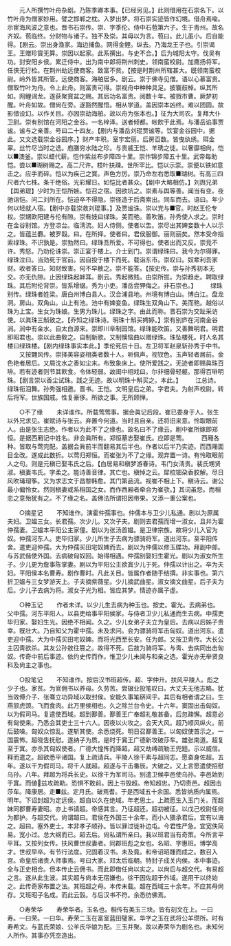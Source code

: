 <!-- { "loadSidebar": true } -->
　　元人所撰竹叶舟杂剧。乃陈季卿本事。【已经另见。】此则借用在石崇名下。以竹叶舟为僧家妙用。譬之邯郸之枕。入梦出梦。将石崇实迹皆作幻境。借舟焉喩。示宦海风波之意也。晋书石崇传。崇、字季伦。侍中石苞第六子。生于靑州。故名齐奴。苞临终。分财物与诸子。独不及崇。其母以为言。苞曰。此儿虽小。后自能得。【剧云。崇出身渔家。海边捕鱼。网得金鲤。纵去。乃海龙王子也。引崇谒王。王赠珍寳无算。崇因以起家。此系撰出。与史不合。】后为城阳太守。伐吴有功。封安阳乡侯。累迁侍中。出为南中郞将荆州刺史。领南蛮校尉。加鹰扬将军。任侠无行检。在荆州劫远使商客。致富不赀。【按是时荆州所辖甚大。旣领南蛮校尉。岭外皆其所管。远使商客。海舶居多。剧云。崇于佛寺见僧。语以心慕富贵。僧取竹叶为舟。令上此舟。则富贵可得。崇视舟中种种具足。披簔鼓棹。纵其所如。网鲤谒龙。遂获聚寳盆之赐。其后功名富贵。阅数十年。被戮市曹。厥梦初醒。叶舟如故。僧尙在旁。遂豁然醒悟。相从学道。盖因崇本凶终。难以团圆。故影借设幻。以作关目。亦因崇劫海舶。故以舟为张本也。】征为大司农。复拜大仆卫尉。崇有别馆在河阳之金谷。一名梓泽。送者倾都。帐飮于此焉。与潘岳谄事贾谧。谧与之亲善。号曰二十四友。【剧内与潘岳刘琨贾谧等。饮宴金谷园中。据此。又文选载崇金谷园序。】财产丰积。室宇宏丽。后房百数。皆曳纨绣。珥金翠。丝竹尽当时之选。庖膳穷水陆之珍。与贵戚王恺、羊琇之徒。以奢靡相尙。恺以■澳釜。崇以蜡代薪。恺作紫丝布步障四十里。崇作锦步障五十里。武帝每助恺。尝以■瑚树赐之。高二尺许。枝叶扶疎。世所罕比。恺以示崇。崇便以铁如意击之。应手而碎。恺以为疾己之寳。声色方厉。崇乃命左右悉取■瑚树。有高三四尺者六七株。条干绝俗。光彩耀日。如恺比者甚众。【剧中大略相仿。】刘舆兄弟【舆弟琨】少时为王恺所嫉。恺召之宿。因欲坑之。崇素与舆等善。闻当有变。夜驰诣恺。问二刘所在。恺迫卒不得隐。崇径造于后斋索出。同车而去。语曰。年少何以轻就人宿。【剧中亦载崇救刘琨事。】及贾谧诛。崇以党与■官。时赵王伦专权。崇甥欧阳建与伦有隙。崇有妓曰绿珠。美而艳。善吹笛。孙秀使人求之。崇时在金谷别馆。方登凉台。临淸流。妇人侍侧。使者以吿。崇尽出其婢妾数十人以示之。皆蕴兰麝。被罗縠。曰。在所择。使者曰。君侯服御。丽则丽矣。然本受命指索绿珠。不识孰是。崇勃然曰。绿珠吾所爱。不可得也。使者出而又反。崇竞不许。秀怒。乃劝伦诛崇。崇正宴于楼上。介士到门。崇谓绿珠曰。我今为尔得罪。绿珠泣曰。当効死于官前。因自投于楼下而死。载诣东市。崇叹曰。奴辈利吾家财。收者答曰。知财致害。何不早散之。崇不能答。【按史传。崇与孙秀初本无交。亦无仇隙。止因绿珠起衅耳。剧云。秀起微贱。由崇所拔。为崇趋走。聘取绿珠。其后附伦背崇。皆系增缀。秀为小吏。潘岳尝狎侮之。非石崇也。】 
　　绿珠别传。绿珠者姓梁。唐白州博白县人。汉合浦县地。州境有博白山。博白江。盘龙洞。房山。双角山。山上有池。池中有婢妾鱼。绿珠生双角山下。美而艳。越俗以珠为上宝。生女为珠娘。生男为珠儿。绿珠之字。由此而称。晋石崇为交趾采访使。以眞珠三斛致之。【乔知之绿珠诗。明珠十斛买娉婷。】崇有别庐在河南金谷涧。涧中有金水。自太白源来。崇即川阜制园馆。绿珠能吹笛。又善舞明君。明君即昭君也。崇以此曲敎之。自制新歌。又制懊恼曲以赠绿珠。珠坠楼死。时人名其楼曰绿珠楼。【剧内绿珠事实本此。】季伦死后十日。左卫将军赵泉斩孙秀于中书。 
　　又按翾风传。崇择美容姿相类者数十人。听佩声。视钗色。玉声轻者居前。金色艳者居后。又屑沈水之香如尘末。布致象床上。使所爱践之。无迹者即赐眞珠百琲。若有迹者则节其飮食。令体轻弱。故闺中相戏曰。尔非细骨轻躯。那得百琲明珠。【剧言崇以香尘试珠。践之无迹。故以明珠十斛买之。本此。】 
　　江总诗。绿珠衔泪舞。孙秀强相邀。晋书。王恺。文明皇后之弟。字君夫。为射声校尉。转后将军。世族国戚。性复豪侈。所欲之事。无所顾惮。 


　　○不了缘 
　　未详谁作。所载莺莺事。据会眞记后段。崔已委身于人。张生以外兄求见。崔赋诗与张云。弃置今何道。当时且自亲。还将旧来意。怜取眼前人。由是张生志绝。作者以为此不了之缘也。故名曰不了缘云。剧中崔所嫁即郑恒。是据西厢记中姓名。非会眞所有。郑恒墓志娶崔氏。应即是莺。 
　　西厢各种。皆取与莺完配。盖据会眞前半而翻易其后半也。作者以后半乃实迹。而西厢面目全改。遂成此数折。以莺归郑恒。而崔张为不了之缘。观弃置一诗。有怜取眼前人之句。则是元稹已娶韦氏之后。【白居易和稹梦游春诗。韦门女淸贵。裴氏甥贤淑。稹妻韦氏。字柔之。能诗善音律。其亡也。稹悼之云。犀梳钿朶香胶解。尽日风吹瑇瑁筝。又为求志文于昌黎韩愈。其门第品流。视崔不相上下。稹诗云。谢公最小偏怜女。然则稹妻或系相国之女。而作西厢者牵合为崔欤。】其词虽怨。而相恋之意殆犹有之。不了缘之名。盖佛法所谓招因带果。又添一重公案也。 


　　○摘星记 
　　不知谁作。演霍仲孺事也。仲儒本与卫少儿私通。剧以为原属夫妇。卫媪三女。长君孺。次少儿。又次子夫。剧则去君孺而增一淑女。且幷为霍仲孺妻。卫媪本平阳公主家僮。剧以为张汤首媪。是卫律宗族。故将少儿入官为奴。仲孺河东人。吏毕归家。少儿所生子去病为骠骑将军。道出河东。至平阳传舍。遣吏迎仲孺。大为仲孺买田宅奴婢而去。剧以为仲儒以修玉牒功。拜副中郞。与苏武偕使外国。去病破匈奴回。始得相遇。仲孺别娶妇生霍光。剧以为淑女所生子。少儿更为詹事陈掌妻。剧以为平阳公主欲寘少儿于死。仲孺以计出之。卒为夫妇。平阳侯本名曹寿。剧作曹时。凡此关目。皆属作者随手结撰。非实事也。第六折卫媪与三女梦游天上。子夫摘紫薇星。少儿摘武曲星。淑女摘文曲星。后子夫为后。少儿子去病为将。淑女子光为相。皆应其梦。情迹亦属子虚。 


　　○种玉记 
　　作者未详。以少儿生去病为种玉也。按史。霍光。去病弟也。父中孺。河东平阳人。以县吏给事平阳侯家。与侍者卫少儿私通而生去病。中孺吏毕归家。娶妇生光。因绝不相闻。久之。少儿女弟子夫立为皇后。去病以后姊子贵幸。旣壮大。乃自知父为霍中孺。未及求问。会为骠骑将军击匈奴。道出河东。遣吏迎中孺。大为中孺买田宅奴婢。而将光西至长安。任为郞。又按卫靑传。大长公主囚靑欲杀。其友公孙敖往篡之。故得不死。后敖为骑将军。与靑、去病同出击匈奴。传奇中前后事迹。依约史传而作。惟卫少儿未闻与和亲之选。霍光亦无举贤良科及尙主之事也。 


　　○投笔记 
　　不知谁作。按后汉书班超传。超、字仲升。扶风平陵人。彪之少子也。家贫。为官佣书以养母。久劳苦。尝辍业投笔叹曰。大丈夫无他志略。犹当效傅介子、张骞立功异域以取封侯。安能久事笔硏间乎。其后有相者谓之曰。生燕颔虎颈。飞而食肉。此万里侯相也。久之除兰台令史。十六年。窦固出击匈奴。以为假司马。复遣使西域。超到鄯善。鄯善王广奉超礼敬甚备。后忽疎懈。超意必有匈使来。乃悉会其吏士三十六人。因夜以火攻之。会天大风。超乃顺风纵火。前后鼓噪。匈奴众惊乱。遂斩其使。余悉烧死。明日召鄯善王。以匈奴使首示之。一国震怖。超晓吿抚慰。遂纳子为质。是时于窴王广德新攻破莎车。雄张南道。超复至于窴。亦杀其匈奴使者。广德大惶怖而降超。超又劫缚疏勒王兜题。示以威信。释而遣之。超欲悉平诸国。复上疏请兵。平陵人徐干素与超同志。愿奋身佐超。五年。遂以干为假司马。将千人就超。超遂与干击番辰。大破之。又上言愿遣使招慰乌孙。八年。拜超为将兵长史。以徐干为军司马。别遣卫候李邑使乌孙。李邑始到于窴。而値兹攻疏勒。恐惧不敢前。因上书毁超。帝知超忠。乃切责邑。超因击莎车。降康居。走■兹。定月氏。破焉耆。于是西域五十余国。悉皆纳质内属焉。明年。下诏封超为定远侯。超自以久在绝域。年老思土。上疏愿生入玉门关。而超妹同郡曹寿妻昭。亦上书请超。帝感其言。乃征超还。超初被征。以戊己校尉任尙为都护。与超交代。尙谓超曰。君侯在外国三十余年。而小人猥承君后。宜有以诲之。超曰。塞外吏士。本非孝子顺孙。皆以罪过徙补边屯。今君性严急。宜宽佚简易。宽小过。总大纲而已。超去后。尙私谓所亲曰。我以班君当有奇策。今所言平平耳。又按列女传。扶风曹世叔妻者。同郡班彪之女也。名昭、字惠班。博学高才。世叔早卒。有节行法度。兄固着汉书。未及竟。和帝诏昭踵而成之。数召入宫。命皇后诸贵人师事焉。号曰大家。邓太后临朝。特封子成关内侯。本中事迹。全与正史相合。但本传止云佣书。而此即借任尙以实之。以尙后与超交代。有易超之言。遂从此生波。其实超与尙本无宿嫌也。徐干因佐超于外域。遂用干以终始之。此传奇家布置之法。其班超之母。本传未载。超在西域三十余年。不应其母尙存。又班昭子名成。而此云瑴。与后汉书不符。余悉彷佛焉。 


　　○寿荣华 
　　寿荣华者。玉名也。相传有美玉三块。皆有刻文在上。一曰寿。一曰荣。一曰华。寿荣二玉在富室蓝田璧家。华字之玉在武将公羊瓒所。时有寿希文。与蓝氏荣娘、公羊氏华娘为配。三玉并聚。故以寿荣华为剧名也。未知何人所作。其事亦凭空造出。 
